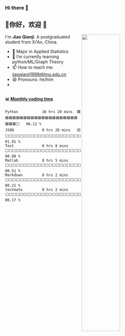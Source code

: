 ### Hi there 👋

## 👋你好，欢迎 👻

<img align="right" width="50%" src="https://github-readme-stats.vercel.app/api?username=chiaochienchi&show_icons=true" />

I'm **Jiao Qianji**. A postgraduated student from Xi'An, China.

- 🙋 Major in Applied Statistics 
- 🌱 I’m currently learning python/ML/Graph Theory 
- 📫 How to reach me: jiaoqianji1999@hnu.edu.cn 
- 😄 Pronouns: he/him 
-

##

#### :bar_chart: [Monthly coding time](https://github.com/muety/wakapi)

<!--START_SECTION:waka-->

```text
Python           16 hrs 20 mins  🟩🟩🟩🟩🟩🟩🟩🟩🟩🟩🟩🟩🟩🟩🟩🟩🟩🟩🟩🟩🟩🟩🟩🟩⬜   96.12 %
JSON             0 hrs 20 mins   🟨⬜⬜⬜⬜⬜⬜⬜⬜⬜⬜⬜⬜⬜⬜⬜⬜⬜⬜⬜⬜⬜⬜⬜⬜   01.91 %
Text             0 hrs 8 mins    ⬜⬜⬜⬜⬜⬜⬜⬜⬜⬜⬜⬜⬜⬜⬜⬜⬜⬜⬜⬜⬜⬜⬜⬜⬜   00.80 %
Matlab           0 hrs 5 mins    ⬜⬜⬜⬜⬜⬜⬜⬜⬜⬜⬜⬜⬜⬜⬜⬜⬜⬜⬜⬜⬜⬜⬜⬜⬜   00.51 %
Markdown         0 hrs 2 mins    ⬜⬜⬜⬜⬜⬜⬜⬜⬜⬜⬜⬜⬜⬜⬜⬜⬜⬜⬜⬜⬜⬜⬜⬜⬜   00.21 %
textmate         0 hrs 2 mins    ⬜⬜⬜⬜⬜⬜⬜⬜⬜⬜⬜⬜⬜⬜⬜⬜⬜⬜⬜⬜⬜⬜⬜⬜⬜   00.17 %
```

<!--END_SECTION:waka-->

##

<!-- ![](https://github-readme-stats.vercel.app/api?username=chiaochienchi) -->

<!--
**chiaochienchi/chiaochienchi** is a ✨ _special_ ✨ repository because its `README.md` (this file) appears on your GitHub profile.

Here are some ideas to get you started:

- 🔭 I’m currently working on ...
- 🌱 I’m currently learning ...
- 👯 I’m looking to collaborate on ...
- 🤔 I’m looking for help with ...
- 💬 Ask me about ...
- 📫 How to reach me: ...
- 😄 Pronouns: ...
- ⚡ Fun fact: ...
-->
